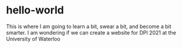 # hello-world
This is where I am going to learn a bit, swear a bit, and become a bit smarter.
I am wondering if we can create a website for DPI 2021 at the University of Waterloo
